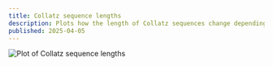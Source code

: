 ```yaml
---
title: Collatz sequence lengths
description: Plots how the length of Collatz sequences change depending on starting number.
published: 2025-04-05
---
```


![Plot of Collatz sequence lengths](/diagrams/article/math/collatz/length/C01.svg)
